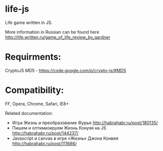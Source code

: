 life-js
=======

Life game written in JS.

More information in Russian can be found here http://life.written.ru/game_of_life_review_by_gardner

Requirments:
=======

CryptoJS MD5 - https://code.google.com/p/crypto-js/#MD5

Compatibility:
=======

FF, Opera, Chrome, Safari, IE8+

Related documentation:

- Игра Жизнь и преобразование Фурье http://habrahabr.ru/post/180135/
- Пишем и оптимизируем Жизнь Конуэя на JS http://habrahabr.ru/post/144237/
- Javascript и canvas в игре «Жизнь» Джона Конвея http://habrahabr.ru/post/111686/
